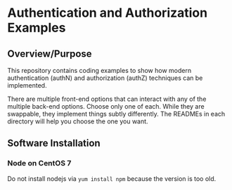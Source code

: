 # Authentication and Authorization Examples

## Overview/Purpose

This repository contains coding examples to show how modern authentication (authN) and authorization (authZ) techniques can be implemented.

There are multiple front-end options that can interact with any of the multiple back-end options. Choose only one of each.
While they are swappable, they implement things subtly differently.
The READMEs in each directory will help you choose the one you want.

## Software Installation

### Node on CentOS 7
Do not install nodejs via `yum install npm` because the version is too old.